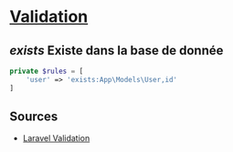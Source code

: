 # [Validation](readme.md)

## *exists* Existe dans la base de donnée

```php
private $rules = [
    'user' => 'exists:App\Models\User,id'
]

```

## Sources

* [Laravel Validation](https://laravel.com/docs/10.x/validation#rule-exists)
